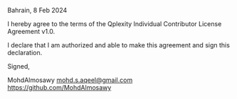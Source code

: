 Bahrain, 8 Feb 2024

I hereby agree to the terms of the Qplexity Individual Contributor License
Agreement v1.0.

I declare that I am authorized and able to make this agreement and sign this
declaration.

Signed,

MohdAlmosawy mohd.s.aqeel@gmail.com  https://github.com/MohdAlmosawy
